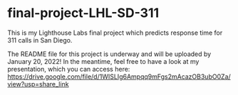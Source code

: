 # final-project-LHL-SD-311
This is my Lighthouse Labs final project which predicts response time for 311 calls in San Diego. 

The README file for this project is underway and will be uploaded by January 20, 2022! In the meantime, feel free to have a look at my presentation, which you can access here: https://drive.google.com/file/d/1WISLIg6Ampqq9mFgs2mAcazOB3ubO0Za/view?usp=share_link
